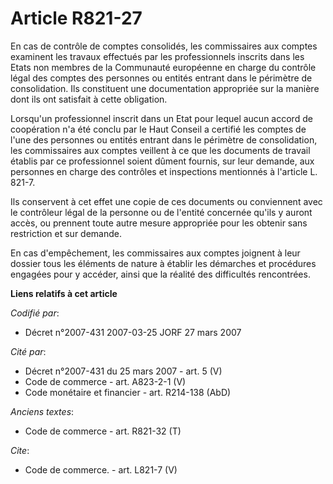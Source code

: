 # Article R821-27

En cas de contrôle de comptes consolidés, les commissaires aux comptes examinent les travaux effectués par les professionnels
inscrits dans les Etats non membres de la Communauté européenne en charge du contrôle légal des comptes des personnes ou
entités entrant dans le périmètre de consolidation. Ils constituent une documentation appropriée sur la manière dont ils ont
satisfait à cette obligation.

Lorsqu'un professionnel inscrit dans un Etat pour lequel aucun accord de coopération n'a été conclu par le Haut Conseil a
certifié les comptes de l'une des personnes ou entités entrant dans le périmètre de consolidation, les commissaires aux
comptes veillent à ce que les documents de travail établis par ce professionnel soient dûment fournis, sur leur demande, aux
personnes en charge des contrôles et inspections mentionnés à l'article L. 821-7.

Ils conservent à cet effet une copie de ces documents ou conviennent avec le contrôleur légal de la personne ou de l'entité
concernée qu'ils y auront accès, ou prennent toute autre mesure appropriée pour les obtenir sans restriction et sur demande.

En cas d'empêchement, les commissaires aux comptes joignent à leur dossier tous les éléments de nature à établir les
démarches et procédures engagées pour y accéder, ainsi que la réalité des difficultés rencontrées.

**Liens relatifs à cet article**

_Codifié par_:

  - Décret n°2007-431 2007-03-25 JORF 27 mars 2007

_Cité par_:

  - Décret n°2007-431 du 25 mars 2007 - art. 5 (V)
  - Code de commerce - art. A823-2-1 (V)
  - Code monétaire et financier - art. R214-138 (AbD)

_Anciens textes_:

  - Code de commerce - art. R821-32 (T)

_Cite_:

  - Code de commerce. - art. L821-7 (V)

